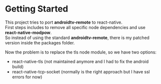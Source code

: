 # Getting Started

This project tries to port **androidtv-remote** to react-native.  
First steps includes to remove all specific node dependencies and use **react-native-modpow**.  
So instead of using the standard **androidtv-remote**, there is my patched version inside the packages folder.  


Now the problem is to replace the tls node module, so we have two options:  
- react-native-tls (not maintained anymore and I had to fix the android build)  
- react-native-tcp-socket (normally is the right approach but I have ssl errors for now)  




